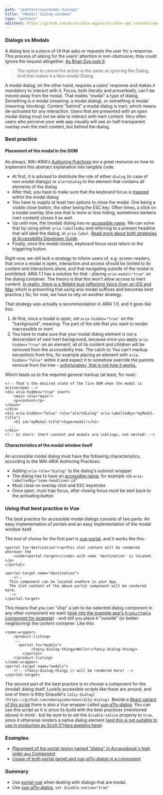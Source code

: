 ```yaml
---
path: "/pattern/vue/modal-dialogs"
title: "(Modal) dialog windows"
type: "pattern"
edittext: https://github.com/accessible-app/accessible-app_com/edit/master/content/patterns/vue/modals.md
---
```


### Dialogs vs Modals

A dialog box is a piece of UI that asks or requests the user for a response. This process of asking for the users' attention is non-obstrusive, they could ignore the request altogether. [As Brian Dys puts it](https://www.quora.com/Whats-the-difference-between-a-modal-and-dialog):

> The option to cancel the action is the same as ignoring the Dialog. And that makes it a Non-modal Dialog.

A modal dialog, on the other hand, requires a users' response and makes it mandatory to interact with it. Focus, both literally and proverbially, can't be moved away from the modal. That makes "modal" a type of dialog. Something is *a* modal (meaning: a modal dialog), or something is modal (meaning: blocking). Content "behind" a modal dialog is inert, which means de-activated for any interaction. Users that are presented with an open modal dialog must not be able to interact with inert content. Very often users who perceive your web app visually will see an half-transparent overlay over the inert content, but behind the dialog.

### Best practice

#### Placement of the modal in the DOM

As always, WAI-ARIA's [Authoring Practices](https://www.w3.org/TR/wai-aria-practices-1.1/#dialog_modal) are a great resource on how to implement this abstract explanation into tangible code.

- At first, it is advised to distribute the role of either `dialog` (in case of non-modal dialogs) or `alertdialog` to the element that contains all elements of the dialog
- After that, you have to make sure that the keyboard focus is [trapped](https://hiddedevries.nl/en/blog/2017-01-29-using-javascript-to-trap-focus-in-an-element) within the modal dialog
- You have to supply at least two options to close the modal. One being a visible close button, the other being the ESC  key. Often times, a click on a modal overlay (the one that is more or less hiding, sometimes darkens inert content) closes it as well.
- Up until now, the (modal) dialog has no [accessible name](https://developer.paciellogroup.com/blog/2017/04/what-is-an-accessible-name/). We can solve that by using either `aria-labelledby` and referring to a present headline that will label the dialog, or `aria-label`. [Read more about both strategies at Accessibility Developer Guide](https://www.accessibility-developer-guide.com/examples/sensible-aria-usage/label-labelledby/).
- Finally, once the modal closes, keyboard focus must return to the triggering button.

Right now, we still lack a strategy to inform users of, e.g. screen readers, that once a modal is open, interaction and access should be limited to its content and interactions alone, and that navigating outside of the modal is prohibited. ARIA 1.1 has a solution for that -
placing `aria-modal="true"` on the dialog container. The theory is that this won't allow access to inert content. [In reality, there is a Webkit bug (affecting Voice Over on iOS and Mac](https://developer.paciellogroup.com/blog/2018/06/the-current-state-of-modal-dialog-accessibility/) which is preventing that using aria-modal suffices and becomes best practice.) So, for now, we have to rely on another strategy.

That strategy was actually a recommendation in ARIA 1.0, and it goes like this:

1. At first, once a modal is open, set `aria-hidden="true"` on the "background", meaning: The part of the site that you want to render inaccessible or inert
2. You have to make sure that your modal dialog element is not a descendant of said inert background, because once you apply `aria-hidden="true"` on an element, all of its content and children will be removed from the accessibility tree. The catch is: You can't markup exceptions from this, for example placing an element with `aria-hidden="false"` within it and expect it to somehow override the parents removal from the tree - [unfortunalety, that is not how it works.](https://stackoverflow.com/questions/21828152/nested-aria-hidden)

Which leads us to the required general markup (at least, for now):

    <!-- That's the desired state of the live DOM when the modal is active/open -->
    <div aria-hidden="true" inert>
    	<main role="main">
    	<p>content</p>
    </main>
    </div>
    <div aria-hidden="false" role="alertdialog" aria-labelledby="myModal-title">
    	<h1 id="myModal-title">Supermodal!</h1>
      ...
    </div>
    <!-- In short: Inert content and modals are siblings, not nested! -->

#### Characteristics of the modal window itself

An accessible modal dialog must have the following characteristics, according to the WAI-ARIA Authoring Practices:

- Adding `aria-role="dialog"` to the dialog's outmost wrapper
- The dialog has to have an [accessible name](https://developer.paciellogroup.com/blog/2017/04/what-is-an-accessible-name/), for example via `aria-labelledby="some-headlines-id"`
- Must close on overlay click and ESC keystroke
- Once open, must trap focus, after closing focus must be sent back to the activating button

### Using that best practice in Vue

The best practice for accessible modal dialogs consists of two parts: An easy implementation of portals and an easy implementation of the modal window itself.

The tool of choice for the first part is [vue-portal](https://github.com/LinusBorg/portal-vue), and it works like this:

    <portal to="destination"><p>This slot content will be rendered wherever the 
    	<code><portal-target></code> with name 'destination' is located.</p>
    </portal>
    
    <portal-target name="destination">
    	<!--
      This component can be located anwhere in your App.
      The slot content of the above portal component will be rendered here.
      -->
    </portal-target>

This means that you can "ship" a yet-to-be-selected dialog component in any other component we want ([look into the example app's `ProductTable` component for example](https://github.com/accessible-app/vuejs/blob/master/src/components/ProductTable.vue#L31)) - and still you place it "outside" (or better: neighboring) the content container. Like this:

    <some-wrapper>
    	<product-listing>
    	...
    	  <portal to="modals">
    			<fancy-dialog-thingy>Hello!</fancy-dialog-thingy>
    		</portal>
    	</product-listing>
    </some-wrapper>
    <portal-target name="modals">
    	<!-- <fancy-dialog-thingy /> will be rendered here! -->
    </portal-target>

The second part of the best practice is to choose a component for the (modal) dialog itself. Luckily accessible scripts like these are around, and one of them is Kitty Giraudel's `[a11y-dialog](https://github.com/edenspiekermann/a11y-dialog)`. Beside a [React variant of this script](https://github.com/HugoGiraudel/react-a11y-dialog) there is also a Vue wrapper called [vue-a11y-dialog](https://github.com/morkro/vue-a11y-dialog). You can use this script as it is since its build with the best practices (mentioned above) in mind - but be sure to to set the `disable-native` property to `true`, since it otherwise renders a native dialog element ([and this is not suitable to use in production as Scott O'Hara explains here](https://www.scottohara.me/blog/2019/03/05/open-dialog.html)).

### Examples

- [Placement of the portal region named "dialog" in Accessibook's high order `App` Component](https://github.com/accessible-app/vuejs/blob/master/src/App.vue#L33)
- [Usage of both portal-target and vue-a11y-dialog in a component](https://github.com/accessible-app/vuejs/blob/master/src/components/ProductTable.vue#L31)

### Summary

- Use [portal-vue](https://github.com/LinusBorg/portal-vue) when dealing with dialogs that are modal
- Use [vue-a11y-dialog](https://github.com/morkro/vue-a11y-dialog), `set disable-native="true"`
